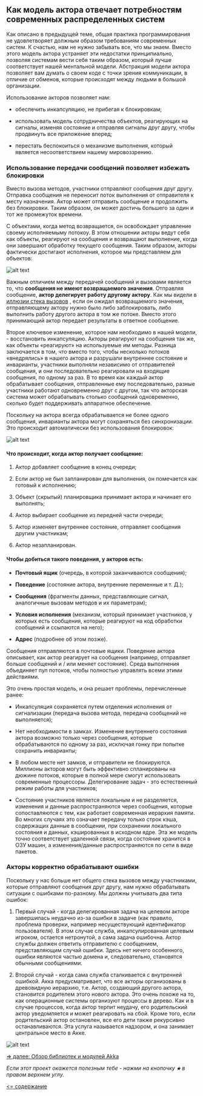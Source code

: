 ## Как модель актора отвечает потребностям современных распределенных систем

Как описано в предыдущей теме, общая практика программирования не удовлетворяет должным образом требованиям современных 
систем. К счастью, нам не нужно забывать все, что мы знаем. Вместо этого модель актора устраняет эти недостатки принципиально, 
позволяя системам вести себя таким образом, который лучше соответствует нашей ментальной модели. Абстракция модели актора
 позволяет вам думать о своем коде с точки зрения коммуникации, в отличие от обменов, которые происходят между людьми в 
 большой организации.

Использование акторов позволяет нам:

* обеспечить инкапсуляцию, не прибегая к блокировкам;

* использовать модель сотрудничества объектов, реагирующих на сигналы, изменяя состояние и отправляя сигналы друг другу, 
чтобы продвинуть все приложение вперед;

* перестать беспокоиться о механизме выполнения, который является несоответствием нашему мировоззрению.

### Использование передачи сообщений позволяет избежать блокировки

Вместо вызова методов, участники отправляют сообщения друг другу. Отправка сообщения не переносит поток выполнения от 
отправителя к месту назначения. Актор может отправить сообщение и продолжить без блокировки. Таким образом, он может 
достичь большего за один и тот же промежуток времени.

С объектами, когда метод возвращается, он освобождает управление своему исполняемыму потокоу. В этом отношении акторы 
ведут себя как объекты, реагируют на сообщения и возвращают выполнение, когда они завершают обработку текущего сообщения. 
Таким образом, акторы фактически достигают исполнения, которое мы представляем для объектов:
 
![alt text](https://github.com/steklopod/akka/blob/akka_starter/src/main/resources/images/how-the-actor-model-meets-the-needs-of-modern-distributed-systems/actor_graph.png "actor_graph")

 Важным отличием между передачей сообщений и вызовами является то, что **сообщения не имеют возвращаемого значения**. Отправляя 
сообщение, **актор делегирует работу другому актору**. Как мы видели в [иллюзии стека вызовов](https://github.com/steklopod/akka/blob/akka_starter/src/main/resources/readmes/why-modern-systems-need-anew-programming-model.md)
 , если он ожидал возвращаемого значения, отправляющему актору нужно было либо заблокировать, либо выполнить работу другого 
 актора в том же потоке. Вместо этого принимающий актор передает результаты в ответное сообщение.

 Второе ключевое изменение, которое нам необходимо в нашей модели, - восстановить инкапсуляцию. Акторы реагируют на 
сообщения так же, как объекты «реагируют» на используемые им методы. Разница заключается в том, что вместо того, чтобы 
несколько потоков «внедрялись» в нашего актора и разрушали внутреннее состояние и инварианты, участники выполняли независимо 
от отправителей сообщения, и они последовательно реагировали на входящие сообщения, по одному за раз. В то время как каждый 
актор обрабатывает сообщения, отправленные ему последовательно, разные участники работают одновременно друг с другом, так 
что акторская система может обрабатывать столько сообщений одновременно, сколько будет поддерживать аппаратное обеспечение.

 Поскольку на актора всегда обрабатывается не более одного сообщения, инварианты актора могут сохраняться без синхронизации. 
Это происходит автоматически без использования блокировок:

![alt text](https://github.com/steklopod/akka/blob/akka_starter/src/main/resources/images/how-the-actor-model-meets-the-needs-of-modern-distributed-systems/serialized_timeline_invariants.png "serialized_timeline_invariants")

#### Что происходит, когда актор получает сообщение:

1. Актор добавляет сообщение в конец очереди;

2. Если актор не был запланирован для выполнения, он помечается как готовый к исполнению;

3. Объект (скрытый) планировщика принимает актора и начинает его выполнять;

4. Актор выбирает сообщение из передней части очереди;

5. Актор изменяет внутреннее состояние, отправляет сообщения другим участникам;

6. Актор незапланирован.

#### Чтобы добиться такого поведения, у акторов есть:

* **Почтовый ящик** (очередь, в которой заканчиваются сообщения);

* **Поведение** (состояние актора, внутренние переменные и т. Д.);

* **Сообщения** (фрагменты данных, представляющие сигнал, аналогичные вызовам методов и их параметрам);

* **Условия исполнения** (механизм, который принимает участников, у которых есть сообщения, которые реагируют на код обработки сообщений и ссылаются на него);

* **Адрес** (подробнее об этом позже).

Сообщения отправляются в почтовые ящики. Поведение актора описывает, как актор реагирует на сообщения (например, отправляет 
больше сообщений и / или меняет состояние). Среда выполнения объединяет пул потоков, чтобы полностью управлять всеми этими действиями.

Это очень простая модель, и она решает проблемы, перечисленные ранее:

* Инкапсуляция сохраняется путем отделения исполнения от сигнализации (передача вызова метода, передача сообщений не выполняется);

* Нет необходимости в замках. Изменение внутреннего состояния актора возможно только через сообщения, которые обрабатываются 
по одному за раз, исключая гонку при попытке сохранить инварианты;

* В любом месте нет замков, и отправители не блокируются. Миллионы акторов могут быть эффективно спланированы на дюжине 
потоков, которые в полной мере смогут использовать современные процессоры. Делегирование задач - это естественный режим 
работы для участников;

* Состояние участников является локальным и не разделяется, изменения и данные распространяются через сообщения, которые 
сопоставляются с тем, как работает современная иерархия памяти. Во многих случаях это означает передачу только строк кэша, 
содержащих данные в сообщении, при сохранении локального состояния и данных, кэшированных в исходном ядре. Эта же модель 
точно соответствует удаленной связи, когда состояние хранится в ОЗУ машин, а изменения/данные распространяются по сети 
в виде пакетов.

### Акторы корректно обрабатывают ошибки

Поскольку у нас больше нет общего стека вызовов между участниками, которые отправляют сообщения друг другу, нам нужно 
обрабатывать ситуации с ошибками по-разному. Мы должны учитывать два типа ошибок:

1. Первый случай - когда делегированная задача на целевом акторе завершилась неудачно из-за ошибки в задаче (как правило,
 проблема проверки, например несуществующий идентификатор пользователя). В этом случае служба, инкапсулированная целевым 
 игроком, остается нетронутой, а сама задача ошибочна. Актор службы должен ответить отправителю с сообщением, представляющим 
 случай ошибки. Здесь нет ничего особенного, ошибки являются частью домена и, следовательно, становятся обычными сообщениями.

2. Второй случай - когда сама служба сталкивается с внутренней ошибкой. Акка предусматривает, что все акторы организованы 
в древовидную иерархию, т.е. Актор, создающий другого актора, становится родителем этого нового актора. Это очень похоже 
на то, как операционные системы организуют процессы в дерево. Как и в случае процессов, когда актор терпит неудачу, 
его родительский актор уведомляется и может реагировать на сбой. Кроме того, если родительский актор остановлен, все его 
дети также рекурсивно останавливаются. Эта услуга называется надзором, и она занимает центральное место в Акке.


![alt text](https://github.com/steklopod/akka/blob/akka_starter/src/main/resources/images/how-the-actor-model-meets-the-needs-of-modern-distributed-systems/actor_tree_supervision.png "actor_tree_supervision")

[=> далее: Обзор библиотек и модулей Akka](https://github.com/steklopod/akka/blob/akka_starter/src/main/resources/readmes/overview-of-akka-libraries-and-modules.md)

_Если этот проект окажется полезным тебе - нажми на кнопочку **`★`** в правом верхнем углу._

[<= содержание](https://github.com/steklopod/akka/blob/akka_starter/readme.md)